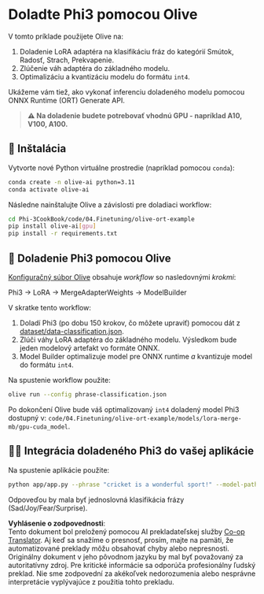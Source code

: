<!--
CO_OP_TRANSLATOR_METADATA:
{
  "original_hash": "4164123a700fecd535d850f09506d72a",
  "translation_date": "2025-07-16T16:28:13+00:00",
  "source_file": "code/04.Finetuning/olive-ort-example/README.md",
  "language_code": "sk"
}
-->
# Doladte Phi3 pomocou Olive

V tomto príklade použijete Olive na:

1. Doladenie LoRA adaptéra na klasifikáciu fráz do kategórií Smútok, Radosť, Strach, Prekvapenie.
1. Zlúčenie váh adaptéra do základného modelu.
1. Optimalizáciu a kvantizáciu modelu do formátu `int4`.

Ukážeme vám tiež, ako vykonať inferenciu doladeného modelu pomocou ONNX Runtime (ORT) Generate API.

> **⚠️ Na doladenie budete potrebovať vhodnú GPU - napríklad A10, V100, A100.**

## 💾 Inštalácia

Vytvorte nové Python virtuálne prostredie (napríklad pomocou `conda`):

```bash
conda create -n olive-ai python=3.11
conda activate olive-ai
```

Následne nainštalujte Olive a závislosti pre doladiaci workflow:

```bash
cd Phi-3CookBook/code/04.Finetuning/olive-ort-example
pip install olive-ai[gpu]
pip install -r requirements.txt
```

## 🧪 Doladenie Phi3 pomocou Olive
[Konfiguračný súbor Olive](../../../../../code/04.Finetuning/olive-ort-example/phrase-classification.json) obsahuje *workflow* so nasledovnými *krokmi*:

Phi3 -> LoRA -> MergeAdapterWeights -> ModelBuilder

V skratke tento workflow:

1. Doladí Phi3 (po dobu 150 krokov, čo môžete upraviť) pomocou dát z [dataset/data-classification.json](../../../../../code/04.Finetuning/olive-ort-example/dataset/dataset-classification.json).
1. Zlúči váhy LoRA adaptéra do základného modelu. Výsledkom bude jeden modelový artefakt vo formáte ONNX.
1. Model Builder optimalizuje model pre ONNX runtime *a* kvantizuje model do formátu `int4`.

Na spustenie workflow použite:

```bash
olive run --config phrase-classification.json
```

Po dokončení Olive bude váš optimalizovaný `int4` doladený model Phi3 dostupný v: `code/04.Finetuning/olive-ort-example/models/lora-merge-mb/gpu-cuda_model`.

## 🧑‍💻 Integrácia doladeného Phi3 do vašej aplikácie

Na spustenie aplikácie použite:

```bash
python app/app.py --phrase "cricket is a wonderful sport!" --model-path models/lora-merge-mb/gpu-cuda_model
```

Odpoveďou by mala byť jednoslovná klasifikácia frázy (Sad/Joy/Fear/Surprise).

**Vyhlásenie o zodpovednosti**:  
Tento dokument bol preložený pomocou AI prekladateľskej služby [Co-op Translator](https://github.com/Azure/co-op-translator). Aj keď sa snažíme o presnosť, prosím, majte na pamäti, že automatizované preklady môžu obsahovať chyby alebo nepresnosti. Originálny dokument v jeho pôvodnom jazyku by mal byť považovaný za autoritatívny zdroj. Pre kritické informácie sa odporúča profesionálny ľudský preklad. Nie sme zodpovední za akékoľvek nedorozumenia alebo nesprávne interpretácie vyplývajúce z použitia tohto prekladu.